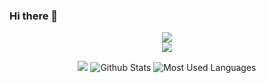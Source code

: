 ### Hi there 👋
<div align='center'>
  <img src="https://cdn.jsdelivr.net/gh/sun0225SUN/sun0225SUN/assets/images/coding.gif" /><br>
  <img src="https://cdn.jsdelivr.net/gh/sun0225SUN/sun0225SUN/profile-snake-contrib/github-contribution-grid-snake-dark.svg" />
  
![](https://visitor-badge.glitch.me/badge?page_id=gaowentian0101)
![Github Stats](https://github-readme-stats.vercel.app/api?username=gaowentian0101&show_icons=true&theme=dark&count_private=true)
![Most Used Languages](https://github-readme-stats.vercel.app/api/top-langs/?username=gaowentian0101&theme=dark&layout=compact)
  
</div>



